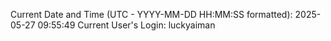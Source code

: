 Current Date and Time (UTC - YYYY-MM-DD HH:MM:SS formatted): 2025-05-27 09:55:49
Current User's Login: luckyaiman

